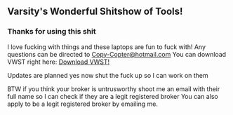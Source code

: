 ## Varsity's Wonderful Shitshow of Tools!

### Thanks for using this shit

I love fucking with things and these laptops are fun to fuck with! Any questions can be directed to Copy-Copter@hotmail.com
You can download VWST right here:
<a href="Downloads/Varsity's Wonderful Shitshow of Tools.zip">Download VWST!</a>

Updates are planned yes now shut the fuck up so I can work on them

BTW if you think your broker is untrusworthy shoot me an email with their full name so I can check if they are a legit registered broker
You can also apply to be a legit registered broker by emailing me.
